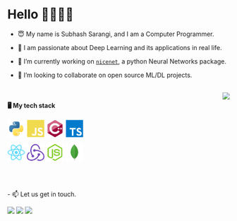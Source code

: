 # Hello 👋🏻👋🏻
- 😇 My name is Subhash Sarangi, and I am a Computer Programmer.
- 🤖 I am passionate about Deep Learning and its applications in real life.


- 🔭 I’m currently working on [`nicenet`](https://pypi.org/project/nicenet/), a python Neural Networks package.
- 👯 I’m looking to collaborate on open source ML/DL projects.

<br/>

<img align='right' src="https://github-readme-stats.vercel.app/api?username=Subhash3&show_icons=true&theme=highcontrast">

#### 🖥️ My tech stack


<span><img src="https://raw.githubusercontent.com/devicons/devicon/master/icons/python/python-original.svg" width=40 height=40 align="center"></span>
<span><img src="https://raw.githubusercontent.com/devicons/devicon/master/icons/javascript/javascript-plain.svg" width=40 height=40 align="center"></span>
<span><img src="https://raw.githubusercontent.com/devicons/devicon/master/icons/cplusplus/cplusplus-original.svg" width=40 height=40 align="center"></span>
<span><img src="https://raw.githubusercontent.com/devicons/devicon/master/icons/typescript/typescript-plain.svg" width=40 height=40 align="center"></span>

<span><img src="https://raw.githubusercontent.com/devicons/devicon/master/icons/react/react-original.svg" width=40 height=40 align="center"></span>
<span><img src="https://raw.githubusercontent.com/devicons/devicon/master/icons/redux/redux-original.svg" width=40 height=40 align="center"></span>
<span><img src="https://raw.githubusercontent.com/devicons/devicon/master/icons/nodejs/nodejs-original.svg" width=40 height=40 align="center"></span>
<span><img src="https://raw.githubusercontent.com/devicons/devicon/master/icons/mongodb/mongodb-original.svg" width=40 height=40 align="center"></span>


<br/>
<br/>
<br/>
- 📫 Let us get in touch.

<a href="https://subhash3.github.io"><img src="https://img.shields.io/badge/subhash3.github.io-Message%20Me-blue?color=15307B&style=for-the-badge"></a>
<a href="https://www.linkedin.com/in/subhash-sarangi/"><img src="https://img.shields.io/badge/linkedin-%230077B5.svg?&style=for-the-badge&logo=linkedin&logoColor=white"></a> 
<a href="mailto:subhashsarangi123@gmail.com"><img src="https://img.shields.io/badge/subhashsarangi123@gmail.com-c14438.svg?&style=for-the-badge&logo=linkedin&logoColor=white"></a> 